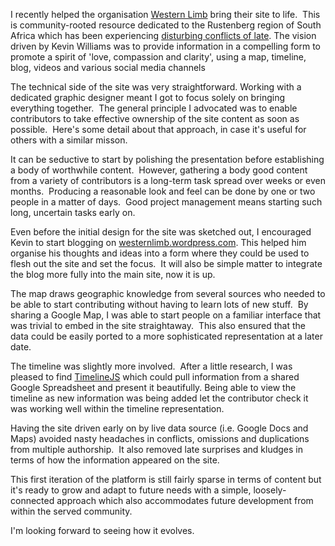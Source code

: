 I recently helped the organisation <a href="http://westernlimb.org">Western Limb</a> bring their site to life.  This is community-rooted resource dedicated to the Rustenberg region of South Africa which has been experiencing <a href="http://en.wikipedia.org/wiki/Marikana_miner_strike">disturbing conflicts of late</a>. The vision driven by Kevin Williams was to provide information in a compelling form to promote a spirit of 'love, compassion and clarity', using a map, timeline, blog, videos and various social media channels

The technical side of the site was very straightforward. Working with a dedicated graphic designer meant I got to focus solely on bringing everything together.  The general principle I advocated was to enable contributors to take effective ownership of the site content as soon as possible.  Here's some detail about that approach, in case it's useful for others with a similar misson.

It can be seductive to start by polishing the presentation before establishing a body of worthwhile content.  However, gathering a body good content from a variety of contributors is a long-term task spread over weeks or even months.  Producing a reasonable look and feel can be done by one or two people in a matter of days.  Good project management means starting such long, uncertain tasks early on.

Even before the initial design for the site was sketched out, I encouraged Kevin to start blogging on <a style="font: inherit;" href="http://westernlimb.wordpress.com/">westernlimb.wordpress.com</a>. This helped him organise his thoughts and ideas into a form where they could be used to flesh out the site and set the focus.  It will also be simple matter to integrate the blog more fully into the main site, now it is up.

The map draws geographic knowledge from several sources who needed to be able to start contributing without having to learn lots of new stuff.  By sharing a Google Map, I was able to start people on a familiar interface that was trivial to embed in the site straightaway.  This also ensured that the data could be easily ported to a more sophisticated representation at a later date.

The timeline was slightly more involved.  After a little research, I was pleased to find <a href="http://timeline.verite.co/">TimelineJS</a> which could pull information from a shared Google Spreadsheet and present it beautifully. Being able to view the timeline as new information was being added let the contributor check it was working well within the timeline representation.

Having the site driven early on by live data source (i.e. Google Docs and Maps) avoided nasty headaches in conflicts, omissions and duplications from multiple authorship.  It also removed late surprises and kludges in terms of how the information appeared on the site.

This first iteration of the platform is still fairly sparse in terms of content but it's ready to grow and adapt to future needs with a simple, loosely-connected approach which also accommodates future development from within the served community.

I'm looking forward to seeing how it evolves.